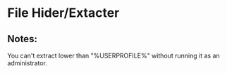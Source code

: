 # File Hider/Extacter

## Notes:
You can't extract lower than "%USERPROFILE%" without running it as an administrator.
